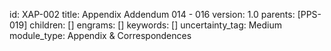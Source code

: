 id:        XAP-002
title:     Appendix Addendum 014 - 016
version:   1.0
parents:   [PPS-019]
children:  []
engrams:   []
keywords:  []
uncertainty_tag: Medium
module_type: Appendix & Correspondences